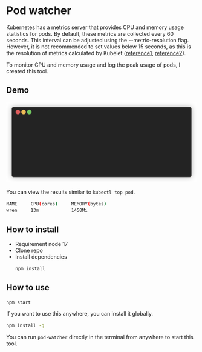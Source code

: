 # Pod watcher

Kubernetes has a metrics server that provides CPU and memory usage statistics for pods. By default, these metrics are collected every 60 seconds. This interval can be adjusted using the --metric-resolution flag. However, it is not recommended to set values below 15 seconds, as this is the resolution of metrics calculated by Kubelet ([reference1]((https://github.com/kubernetes-sigs/metrics-server/blob/master/docs/command-line-flags.txt#L9)), [reference2](https://github.com/kubernetes-sigs/metrics-server/blob/master/FAQ.md#how-often-metrics-are-scraped)).

To monitor CPU and memory usage and log the peak usage of pods, I created this tool.

## Demo
![demo](./assets/demo.gif)

You can view the results similar to `kubectl top pod`.
```bash
NAME     CPU(cores)     MEMORY(bytes)
wren     13m            1450Mi
```

## How to install
- Requirement node 17
- Clone repo
- Install dependencies
   ```bash
   npm install
   ```

## How to use
```bash
npm start
```
If you want to use this anywhere, you can install it globally.
```bash
npm install -g
```
You can run `pod-watcher` directly in the terminal from anywhere to start this tool.

